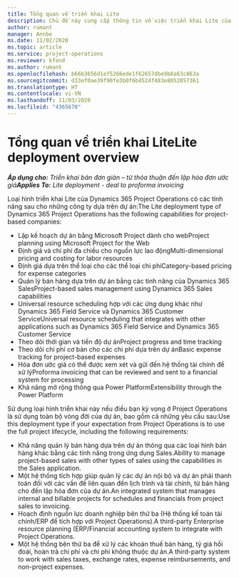 ```yaml
---
title: Tổng quan về triển khai Lite
description: Chủ đề này cung cấp thông tin về việc triển khai Lite của Dynamics 365 Project Operations.
author: rumant
manager: Annbe
ms.date: 11/02/2020
ms.topic: article
ms.service: project-operations
ms.reviewer: kfend
ms.author: rumant
ms.openlocfilehash: b66b3656d1ef5266ede1f62657dbe9b8a63c863a
ms.sourcegitcommit: d33ef0ae39f90fe3b0f6b4524f483e8052057361
ms.translationtype: HT
ms.contentlocale: vi-VN
ms.lasthandoff: 11/03/2020
ms.locfileid: "4365670"
---
```

# <a name="lite-deployment-overview"></a><span data-ttu-id="95e4a-103">Tổng quan về triển khai Lite</span><span class="sxs-lookup"><span data-stu-id="95e4a-103">Lite deployment overview</span></span>

<span data-ttu-id="95e4a-104">_**Áp dụng cho:** Triển khai bản đơn giản – từ thỏa thuận đến lập hóa đơn ước giá_</span><span class="sxs-lookup"><span data-stu-id="95e4a-104">_**Applies To:** Lite deployment - deal to proforma invoicing_</span></span>

<span data-ttu-id="95e4a-105">Loại hình triển khai Lite của Dynamics 365 Project Operations có các tính năng sau cho những công ty dựa trên dự án:</span><span class="sxs-lookup"><span data-stu-id="95e4a-105">The Lite deployment type of Dynamics 365 Project Operations has the following capabilities for project-based companies:</span></span>

- <span data-ttu-id="95e4a-106">Lập kế hoạch dự án bằng Microsoft Project dành cho web</span><span class="sxs-lookup"><span data-stu-id="95e4a-106">Project planning using Microsoft Project for the Web</span></span>
- <span data-ttu-id="95e4a-107">Định giá và chi phí đa chiều cho nguồn lực lao động</span><span class="sxs-lookup"><span data-stu-id="95e4a-107">Multi-dimensional pricing and costing for labor resources</span></span>
- <span data-ttu-id="95e4a-108">Định giá dựa trên thể loại cho các thể loại chi phí</span><span class="sxs-lookup"><span data-stu-id="95e4a-108">Category-based pricing for expense categories</span></span>
- <span data-ttu-id="95e4a-109">Quản lý bán hàng dựa trên dự án bằng các tính năng của Dynamics 365 Sales</span><span class="sxs-lookup"><span data-stu-id="95e4a-109">Project-based sales management using Dynamics 365 Sales capabilities</span></span>
- <span data-ttu-id="95e4a-110">Universal resource scheduling hợp với các ứng dụng khác như Dynamics 365 Field Service và Dynamics 365 Customer Service</span><span class="sxs-lookup"><span data-stu-id="95e4a-110">Universal resource scheduling that integrates with other applications such as Dynamics 365 Field Service and Dynamics 365 Customer Service</span></span>
- <span data-ttu-id="95e4a-111">Theo dõi thời gian và tiến độ dự án</span><span class="sxs-lookup"><span data-stu-id="95e4a-111">Project progress and time tracking</span></span>
- <span data-ttu-id="95e4a-112">Theo dõi chi phí cơ bản cho các chi phí dựa trên dự án</span><span class="sxs-lookup"><span data-stu-id="95e4a-112">Basic expense tracking for project-based expenses</span></span>
- <span data-ttu-id="95e4a-113">Hóa đơn ước giá có thể được xem xét và gửi đến hệ thống tài chính để xử lý</span><span class="sxs-lookup"><span data-stu-id="95e4a-113">Proforma invoicing that can be reviewed and sent to a financial system for processing</span></span>
- <span data-ttu-id="95e4a-114">Khả năng mở rộng thông qua Power Platform</span><span class="sxs-lookup"><span data-stu-id="95e4a-114">Extensibility through the Power Platform</span></span>

<span data-ttu-id="95e4a-115">Sử dụng loại hình triển khai này nếu điều bạn kỳ vọng ở Project Operations là sử dụng toàn bộ vòng đời của dự án, bao gồm cả những yêu cầu sau:</span><span class="sxs-lookup"><span data-stu-id="95e4a-115">Use this deployment type if your expectation from Project Operations is to use the full project lifecycle, including the following requirements:</span></span>

- <span data-ttu-id="95e4a-116">Khả năng quản lý bán hàng dựa trên dự án thông qua các loại hình bán hàng khác bằng các tính năng trong ứng dụng Sales.</span><span class="sxs-lookup"><span data-stu-id="95e4a-116">Ability to manage project-based sales with other types of sales using the capabilities in the Sales application.</span></span>
- <span data-ttu-id="95e4a-117">Một hệ thống tích hợp giúp quản lý các dự án nội bộ và dự án phải thanh toán đối với các vấn đề liên quan đến lịch trình và tài chính, từ bán hàng cho đến lập hóa đơn của dự án.</span><span class="sxs-lookup"><span data-stu-id="95e4a-117">An integrated system that manages internal and billable projects for schedules and financials from project sales to invoicing.</span></span>
- <span data-ttu-id="95e4a-118">Hoạch định nguồn lực doanh nghiệp bên thứ ba (Hệ thống kế toán tài chính/ERP để tích hợp với Project Operations).</span><span class="sxs-lookup"><span data-stu-id="95e4a-118">A third-party Enterprise resource planning (ERP/Financial accounting system to integrate with Project Operations.</span></span>
- <span data-ttu-id="95e4a-119">Một hệ thống bên thứ ba để xử lý các khoản thuế bán hàng, tỷ giá hối đoái, hoàn trả chi phí và chi phí không thuộc dự án.</span><span class="sxs-lookup"><span data-stu-id="95e4a-119">A third-party system to work with sales taxes, exchange rates, expense reimbursements, and non-project expenses.</span></span>
